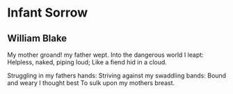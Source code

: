 # Infant Sorrow
## William Blake
My mother groand! my father wept.
Into the dangerous world I leapt:
Helpless, naked, piping loud;
Like a fiend hid in a cloud.

Struggling in my fathers hands:
Striving against my swaddling bands:
Bound and weary I thought best
To sulk upon my mothers breast.